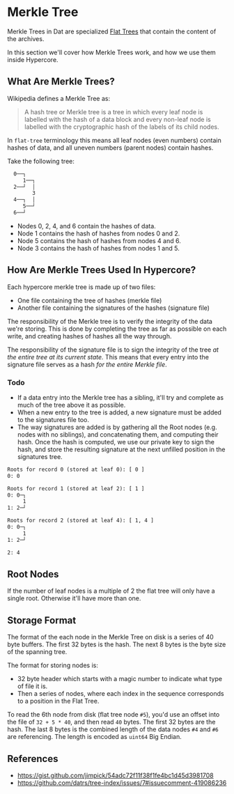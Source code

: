 # Merkle Tree
Merkle Trees in Dat are specialized [Flat Trees](./ch01-01-flat-tree) that
contain the content of the archives.

In this section we'll cover how Merkle Trees work, and how we use them inside
Hypercore.

## What Are Merkle Trees?
Wikipedia defines a Merkle Tree as:

> A hash tree or Merkle tree is a tree in which every leaf node is labelled with
> the hash of a data block and every non-leaf node is labelled with the
> cryptographic hash of the labels of its child nodes.

In `flat-tree` terminology this means all leaf nodes (even numbers) contain
hashes of data, and all uneven numbers (parent nodes) contain hashes.

Take the following tree:
```txt
  0──┐
     1──┐
  2──┘  │
        3
  4──┐  │
     5──┘
  6──┘
```

- Nodes 0, 2, 4, and 6 contain the hashes of data.
- Node 1 contains the hash of hashes from nodes 0 and 2.
- Node 5 contains the hash of hashes from nodes 4 and 6.
- Node 3 contains the hash of hashes from nodes 1 and 5.

## How Are Merkle Trees Used In Hypercore?
Each hypercore merkle tree is made up of two files:

- One file containing the tree of hashes (merkle file)
- Another file containing the signatures of the hashes (signature file)

The responsibility of the Merkle tree is to verify the integrity of the data
we're storing. This is done by completing the tree as far as possible on each
write, and creating hashes of hashes all the way through.

The responsibility of the signature file is to sign the integrity of the tree
_at the entire tree at its current state._ This means that every entry into the
signature file serves as a hash _for the entire Merkle file_.

### Todo
- If a data entry into the Merkle tree has a sibling, it'll try and complete as
  much of the tree above it as possible.
- When a new entry to the tree is added, a new signature must be added to the
  signatures file too.
- The way signatures are added is by gathering all the Root nodes (e.g. nodes
  with no siblings), and concatenating them, and computing their hash. Once the
  hash is computed, we use our private key to sign the hash, and store the
  resulting signature at the next unfilled position in the signatures tree.

```txt
Roots for record 0 (stored at leaf 0): [ 0 ]
0: 0

Roots for record 1 (stored at leaf 2): [ 1 ]
0: 0─┐
     1
1: 2─┘

Roots for record 2 (stored at leaf 4): [ 1, 4 ]
0: 0─┐
     1
1: 2─┘

2: 4
```

## Root Nodes
If the number of leaf nodes is a multiple of 2 the flat tree will only have a
single root. Otherwise it'll have more than one.

## Storage Format
The format of the each node in the Merkle Tree on disk is a series of 40 byte
buffers. The first 32 bytes is the hash. The next 8 bytes is the byte size of
the spanning tree.

The format for storing nodes is:
- 32 byte header which starts with a magic number to indicate what type of file
  it is.
- Then a series of nodes, where each index in the sequence corresponds to a
  position in the Flat Tree.

To read the 6th node from disk (flat tree node `#5`), you'd use an offset into
the file of `32 + 5 * 40`, and then read `40` bytes. The first 32 bytes are the
hash. The last 8 bytes is the combined length of the data nodes `#4` and `#6` are
referencing. The length is encoded as `uint64` Big Endian.

## References
- https://gist.github.com/jimpick/54adc72f11f38f1fe4bc1d45d3981708
- https://github.com/datrs/tree-index/issues/7#issuecomment-419086236

